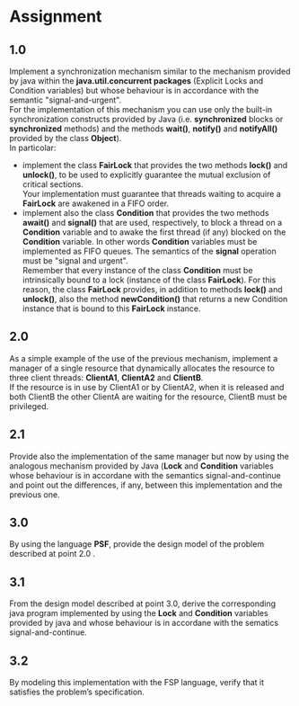 # Assignment 
## 1.0
Implement a synchronization mechanism similar to the mechanism provided by java within the **java.util.concurrent packages** (Explicit Locks and Condition variables) but whose behaviour is in accordance with the semantic "signal-and-urgent".\
For the implementation of this mechanism you can use only the built-in synchronization constructs provided by Java (i.e. **synchronized** blocks or **synchronized** methods) and the methods **wait()**, **notify()** and **notifyAll()** provided by the class **Object**).\
In particolar:
- implement the class **FairLock** that provides the two methods **lock()** and **unlock()**, to be used to explicitly guarantee the mutual exclusion of critical sections. \
Your implementation must guarantee that threads waiting to acquire a **FairLock** are awakened in a FIFO order.
- implement also the class **Condition** that provides the two methods **await()** and **signal()** that are used, respectively, to block a thread on a **Condition** variable and to awake the first thread (if any) blocked on the **Condition** variable. In other words **Condition** variables must be implemented as FIFO queues. The semantics of the **signal** operation must be "signal and urgent".\
Remember that every instance of the class **Condition** must be intrinsically bound to a lock (instance of the class **FairLock**). For this reason, the class **FairLock** provides, in addition to methods **lock()** and **unlock()**, also the method **newCondition()** that returns a new Condition instance that is bound to this **FairLock** instance.

## 2.0
As a simple example of the use of the previous mechanism, implement a manager of a single resource that dynamically allocates the resource to three client threads: **ClientA1**, **ClientA2** and **ClientB**.\
If the resource is in use by ClientA1 or by ClientA2, when it is released and both ClientB the other ClientA are waiting for the resource, ClientB must be privileged.
## 2.1
Provide also the implementation of the same manager but now by using the analogous mechanism provided by Java (**Lock** and **Condition** variables whose behaviour is in accordane with the semantics signal-and-continue and point out the differences, if any, between this implementation and the previous one.

## 3.0
By using the language **PSF**, provide the design model of the problem described at point 2.0 .
## 3.1
From the design model described at point 3.0, derive the
corresponding java program implemented by using the **Lock** and **Condition** variables provided by java and whose behaviour is in accordane with the sematics signal-and-continue.
## 3.2
By modeling this implementation with the FSP language, verify that it satisfies the problem’s specification.